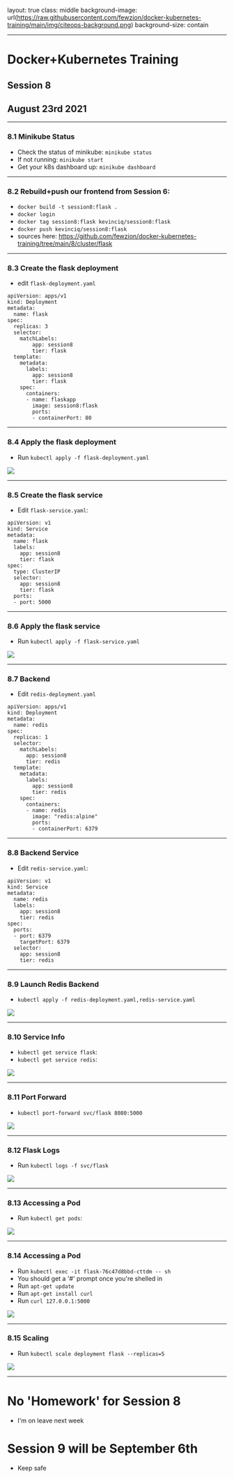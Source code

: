 layout: true
class: middle
background-image: url(https://raw.githubusercontent.com/fewzion/docker-kubernetes-training/main/img/citeops-background.png)
background-size: contain

---

# Docker+Kubernetes Training
## Session 8
## August 23rd 2021

---

### 8.1 Minikube Status

- Check the status of minikube: `minikube status`
- If not running: `minikube start`
- Get your k8s dashboard up: `minikube dashboard`

---

### 8.2 Rebuild+push our frontend from Session 6:

- `docker build -t session8:flask .`
- `docker login`
- `docker tag session8:flask kevinciq/session8:flask`
- `docker push kevinciq/session8:flask`
- sources here: https://github.com/fewzion/docker-kubernetes-training/tree/main/8/cluster/flask

---

### 8.3 Create the flask deployment

- edit `flask-deployment.yaml`

```
apiVersion: apps/v1
kind: Deployment
metadata:
  name: flask
spec:
  replicas: 3
  selector:
    matchLabels:
        app: session8
        tier: flask
  template:
    metadata:
      labels:
        app: session8
        tier: flask
    spec:
      containers:
      - name: flaskapp
        image: session8:flask
        ports:
        - containerPort: 80

```

---

### 8.4 Apply the flask deployment

- Run `kubectl apply -f flask-deployment.yaml`

![](https://raw.githubusercontent.com/fewzion/docker-kubernetes-training/main/img/k8s.dashboard.flask.png)

---

### 8.5 Create the flask service

- Edit `flask-service.yaml`:

```
apiVersion: v1
kind: Service
metadata:
  name: flask
  labels:
    app: session8
    tier: flask
spec:
  type: ClusterIP
  selector:
    app: session8
    tier: flask
  ports:
  - port: 5000

```

---

### 8.6 Apply the flask service

- Run `kubectl apply -f flask-service.yaml`

![](https://raw.githubusercontent.com/fewzion/docker-kubernetes-training/main/img/k8s.dashboard.flask.service.png)

---

### 8.7 Backend

- Edit `redis-deployment.yaml`

```
apiVersion: apps/v1
kind: Deployment
metadata:
  name: redis
spec:
  replicas: 1
  selector:
    matchLabels:
      app: session8
      tier: redis
  template:
    metadata:
      labels:
        app: session8
        tier: redis
    spec:
      containers:
      - name: redis
        image: "redis:alpine"
        ports:
        - containerPort: 6379      
```

---

### 8.8 Backend Service

- Edit `redis-service.yaml`:

```
apiVersion: v1
kind: Service
metadata:
  name: redis
  labels:
    app: session8
    tier: redis
spec:
  ports:
  - port: 6379
    targetPort: 6379
  selector:
    app: session8
    tier: redis
```

---

### 8.9 Launch Redis Backend

- `kubectl apply -f redis-deployment.yaml,redis-service.yaml`

![](https://raw.githubusercontent.com/fewzion/docker-kubernetes-training/main/img/k8s.dashboard.services.png)

---

### 8.10 Service Info

- `kubectl get service flask`:
- `kubectl get service redis`:

![](https://raw.githubusercontent.com/fewzion/docker-kubernetes-training/main/img/k8s.kubectl.services.png)

---

### 8.11 Port Forward

- `kubectl port-forward svc/flask 8080:5000`

![](https://raw.githubusercontent.com/fewzion/docker-kubernetes-training/main/img/k8s.flask.forwarded.png)

---

### 8.12 Flask Logs

- Run `kubectl logs -f svc/flask`

![](https://raw.githubusercontent.com/fewzion/docker-kubernetes-training/main/img/k8s.flask.logs.png)

---

### 8.13 Accessing a Pod

- Run `kubectl get pods`:

![](https://raw.githubusercontent.com/fewzion/docker-kubernetes-training/main/img/k8s.kubectl.get.pods.png)

---

### 8.14 Accessing a Pod

- Run `kubectl exec -it flask-76c47d8bbd-cttdm -- sh`
- You should get a '#' prompt once you're shelled in
- Run `apt-get update`
- Run `apt-get install curl`
- Run `curl 127.0.0.1:5000`

![](https://raw.githubusercontent.com/fewzion/docker-kubernetes-training/main/img/k8s.flask.curl.png)

---

### 8.15 Scaling

- Run `kubectl scale deployment flask --replicas=5`

![](https://raw.githubusercontent.com/fewzion/docker-kubernetes-training/main/img/k8s.flask.scale.png)

---

# No 'Homework' for Session 8

- I'm on leave next week

# Session 9 will be September 6th

- Keep safe

